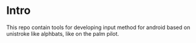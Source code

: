 # Intro

This repo contain tools for developing input method for android based on unistroke like alphbats, like on the palm pilot.

